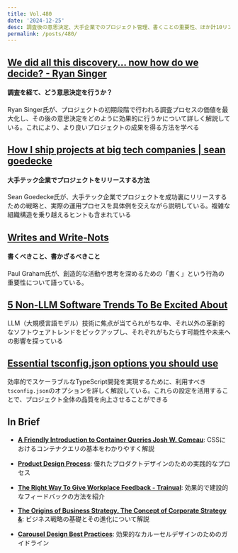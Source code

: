 ```yaml
---
title: Vol.480
date: '2024-12-25'
desc: 調査後の意思決定、大手企業でのプロジェクト管理、書くことの重要性、ほか計10リンク
permalink: /posts/480/
---
```


## [We did all this discovery... now how do we decide? - Ryan Singer](https://www.feltpresence.com/discovery-how-to-decide/)
#### 調査を経て、どう意思決定を行うか？

Ryan Singer氏が、プロジェクトの初期段階で行われる調査プロセスの価値を最大化し、その後の意思決定をどのように効果的に行うかについて詳しく解説している。これにより、より良いプロジェクトの成果を得る方法を学べる

## [How I ship projects at big tech companies | sean goedecke](https://www.seangoedecke.com/how-to-ship/)
#### 大手テック企業でプロジェクトをリリースする方法

Sean Goedecke氏が、大手テック企業でプロジェクトを成功裏にリリースするための戦略と、実際の運用プロセスを具体例を交えながら説明している。複雑な組織構造を乗り越えるヒントも含まれている

## [Writes and Write-Nots](https://www.paulgraham.com/writes.html)
#### 書くべきこと、書かざるべきこと

Paul Graham氏が、創造的な活動や思考を深めるための「書く」という行為の重要性について語っている。

## [5 Non-LLM Software Trends To Be Excited About](https://read.engineerscodex.com/p/5-non-llm-software-trends-to-be-excited?publication_id=1748074&r=18y4a0)

LLM（大規模言語モデル）技術に焦点が当てられがちな中、それ以外の革新的なソフトウェアトレンドをピックアップし、それぞれがもたらす可能性や未来への影響を探っている

## [Essential tsconfig.json options you should use](https://tduyng.com/blog/tsconfig-options-you-should-use/)

効率的でスケーラブルなTypeScript開発を実現するために、利用すべき`tsconfig.json`のオプションを詳しく解説している。これらの設定を活用することで、プロジェクト全体の品質を向上させることができる

## In Brief

- **[A Friendly Introduction to Container Queries  Josh W. Comeau](https://www.joshwcomeau.com/css/container-queries-introduction/)**: CSSにおけるコンテナクエリの基本をわかりやすく解説

- **[Product Design Process](https://uxplanet.org/product-design-process-e25d5b31c581)**: 優れたプロダクトデザインのための実践的なプロセス

- **[The Right Way To Give Workplace Feedback - Trainual](https://trainual.com/manual/the-right-way-to-give-workplace-feedback)**: 効果的で建設的なフィードバックの方法を紹介

- **[The Origins of Business Strategy. The Concept of Corporate Strategy &](https://rogermartin.medium.com/the-origins-of-business-strategy-3eba7a225ee8)**: ビジネス戦略の基礎とその進化について解説

- **[Carousel Design Best Practices](https://uxplanet.org/carousel-design-best-practices-5ed4e7de90e2)**: 効果的なカルーセルデザインのためのガイドライン
